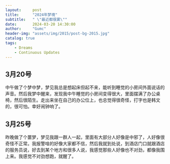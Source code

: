 ```yaml
---
layout:     post
title:      "2024年梦境"
subtitle:   " \"最近都很累\""
date:       2024-03-20 14:30:00
author:     "Gumc"
header-img: "assets/img/2015/post-bg-2015.jpg"
catalog: true
tags:
    - Dreams
    - Continuous Updates
---
```

## 3月20号

中午做了个梦中梦，梦见我总是想起床但起不来，能听到睡觉的小房间外面说话的声音。然后我梦中醒来，发现我中午睡觉的小房间变得很大，里面摆满了办公桌椅，然后很陌生。走出来坐在自己的办公位上，也总觉得很奇怪，打字也是韩文的，很可怕。幸好闹钟响了。

## 3月25号

昨晚做了个噩梦，梦见我跟一群人一起，里面有大部分人好像是中邪了，人好像很奇怪不正常。我报警啥的好像大家都不信，然后我就到处说，到酒店门口就跟酒店的服务员说，好去到某个地方和很多人说，我感觉那些人好像也不对劲，都像我围上来。我感觉不对劲想跑，就醒了。
